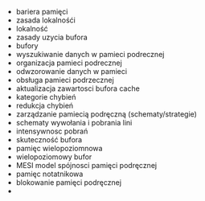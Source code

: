 - bariera pamięci 
- zasada lokalnośći
- lokalność
- zasady uzycia bufora
- bufory
- wyszukiwanie danych w pamieci podrecznej
- organizacja pamieci podrecznej
- odwzorowanie danych w pamieci
- obsługa pamieci podrzecznej
- aktualizacja zawartosci bufora cache
- kategorie chybień
- redukcja chybień
- zarządzanie pamiecią podręczną (schematy/strategie)
- schematy wywołania i pobrania lini
- intensywnosc pobrań
- skuteczność bufora
- pamięc wielopoziomnowa
- wielopoziomowy bufor
- MESI model spójnosci pamięci podręcznej
- pamięc notatnikowa
- blokowanie pamięci podręcznej
- 